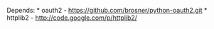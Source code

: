 Depends: 
	* oauth2 - https://github.com/brosner/python-oauth2.git
	* httplib2 - http://code.google.com/p/httplib2/
